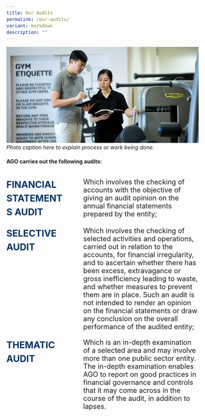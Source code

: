 ```yaml
---
title: Our Audits
permalink: /our-audits/
variant: markdown
description: ""
---
```

![](/images/Stadium%20Shoot/lowres2Z0A7434_800x400.jpg)
*Photo caption here to explain process or work being done.*

<style>
	.audit {
		display: flex;
		flex-direction: column;
	}

	.audit-row {
		display: flex;
	  column-gap: 10%;
		margin-bottom: 20px;
	}

	.title {
		font-size: 1.5rem;
    font-weight: bold;
    line-height: 1.5;
    color: #003366;
		width: 30%;
	}

	.text {
		flex: 1;
	font-size: 18px;
	}
	
	@media only screen and (max-width: 600px) {
	
		.audit-row {
		display: flex;
		flex-direction: column;
	  column-gap: 10%;
		margin-bottom: 20px;
	}
	
		.title {
			width: 100%;
		}
	
		.title {
			width: 100%;
		}
	}
</style>
#### **AGO carries out the following audits:**
<br>


<div class="audit">
	<div class="audit-row">
		<div class="title">FINANCIAL STATEMENTS AUDIT</div>
		<div class="text">Which involves the checking of accounts with the objective of giving an audit opinion on the annual financial statements prepared by the entity;</div>
		</div>
	<div class="audit-row">
		<div class="title">SELECTIVE AUDIT</div>
		<div class="text">Which involves the checking of selected activities and operations, carried out in relation to the accounts, for financial irregularity, and to ascertain whether there has been excess, extravagance or gross inefficiency leading to waste, and whether measures to prevent them are in place. Such an audit is not intended to render an opinion on the financial statements or draw any conclusion on the overall performance of the audited entity;</div>
	</div>
	<div class="audit-row">
		<div class="title">THEMATIC AUDIT</div>
		<div class="text">Which is an in-depth examination of a selected area and may involve more than one public sector entity. The in-depth examination enables AGO to report on good practices in financial governance and controls that it may come across in the course of the audit, in addition to lapses.
		</div>
	</div>
</div>